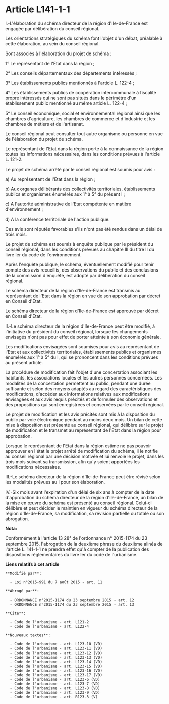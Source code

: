 # Article L141-1-1

I.-L'élaboration du schéma directeur de la région d'Ile-de-France est engagée par délibération du conseil régional. 

Les orientations stratégiques du schéma font l'objet d'un débat, préalable à cette élaboration, au sein du conseil régional. 

Sont associés à l'élaboration du projet de schéma : 

1° Le représentant de l'Etat dans la région ; 

2° Les conseils départementaux des départements intéressés ; 

3° Les établissements publics mentionnés à l'article L. 122-4 ; 

4° Les établissements publics de coopération intercommunale à fiscalité propre intéressés qui ne sont pas situés dans le
périmètre d'un établissement public mentionné au même article L. 122-4 ; 

5° Le conseil économique, social et environnemental régional ainsi que les chambres d'agriculture, les chambres de commerce
et d'industrie et les chambres de métiers et de l'artisanat. 

Le conseil régional peut consulter tout autre organisme ou personne en vue de l'élaboration du projet de schéma. 

Le représentant de l'Etat dans la région porte à la connaissance de la région toutes les informations nécessaires, dans les
conditions prévues à l'article L. 121-2.

Le projet de schéma arrêté par le conseil régional est soumis pour avis : 

a) Au représentant de l'Etat dans la région ; 

b) Aux organes délibérants des collectivités territoriales, établissements publics et organismes énumérés aux 1° à 5° du
présent I ; 

c) A l'autorité administrative de l'Etat compétente en matière d'environnement ; 

d) A la conférence territoriale de l'action publique. 

Ces avis sont réputés favorables s'ils n'ont pas été rendus dans un délai de trois mois. 

Le projet de schéma est soumis à enquête publique par le président du conseil régional, dans les conditions prévues au
chapitre III du titre II du livre Ier du code de l'environnement. 

Après l'enquête publique, le schéma, éventuellement modifié pour tenir compte des avis recueillis, des observations du public
et des conclusions de la commission d'enquête, est adopté par délibération du conseil régional. 

Le schéma directeur de la région d'Ile-de-France est transmis au représentant de l'Etat dans la région en vue de son
approbation par décret en Conseil d'Etat. 

Le schéma directeur de la région d'Ile-de-France est approuvé par décret en Conseil d'Etat. 

II.-Le schéma directeur de la région d'Ile-de-France peut être modifié, à l'initiative du président du conseil régional,
lorsque les changements envisagés n'ont pas pour effet de porter atteinte à son économie générale. 

Les modifications envisagées sont soumises pour avis au représentant de l'Etat et aux collectivités territoriales,
établissements publics et organismes énumérés aux 1° à 5° du I, qui se prononcent dans les conditions prévues au présent
article. 

La procédure de modification fait l'objet d'une concertation associant les habitants, les associations locales et les autres
personnes concernées. Les modalités de la concertation permettent au public, pendant une durée suffisante et selon des moyens
adaptés au regard des caractéristiques des modifications, d'accéder aux informations relatives aux modifications envisagées
et aux avis requis précités et de formuler des observations et des propositions qui sont enregistrées et conservées par le
conseil régional. 

Le projet de modification et les avis précités sont mis à la disposition du public par voie électronique pendant au moins
deux mois. Un bilan de cette mise à disposition est présenté au conseil régional, qui délibère sur le projet de modification
et le transmet au représentant de l'Etat dans la région pour approbation. 

Lorsque le représentant de l'Etat dans la région estime ne pas pouvoir approuver en l'état le projet arrêté de modification
du schéma, il le notifie au conseil régional par une décision motivée et lui renvoie le projet, dans les trois mois suivant
sa transmission, afin qu'y soient apportées les modifications nécessaires. 

III.-Le schéma directeur de la région d'Ile-de-France peut être révisé selon les modalités prévues au I pour son
élaboration. 

IV.-Six mois avant l'expiration d'un délai de six ans à compter de la date d'approbation du schéma directeur de la région
d'Ile-de-France, un bilan de la mise en œuvre du schéma est présenté au conseil régional. Celui-ci délibère et peut décider
le maintien en vigueur du schéma directeur de la région d'Ile-de-France, sa modification, sa révision partielle ou totale ou
son abrogation.

**Nota:**

Conformément à l'article 13 28° de l'ordonnance n° 2015-1174 du 23 septembre 2015, l'abrogation de la deuxième phrase du
deuxième alinéa de l'article L. 141-1-1 ne prendra effet qu'à compter de la publication des dispositions réglementaires du
livre Ier du code de l'urbanisme.

**Liens relatifs à cet article**

	**Modifié par**:

	  - Loi n°2015-991 du 7 août 2015 - art. 11

	**Abrogé par**:

	  - ORDONNANCE n°2015-1174 du 23 septembre 2015 - art. 12
	  - ORDONNANCE n°2015-1174 du 23 septembre 2015 - art. 13

	**Cite**:

	  - Code de l'urbanisme - art. L121-2
	  - Code de l'urbanisme - art. L122-4

	**Nouveaux textes**:

	  - Code de l'urbanisme - art. L123-10 (VD)
	  - Code de l'urbanisme - art. L123-11 (VD)
	  - Code de l'urbanisme - art. L123-12 (VD)
	  - Code de l'urbanisme - art. L123-13 (VD)
	  - Code de l'urbanisme - art. L123-14 (VD)
	  - Code de l'urbanisme - art. L123-15 (VD)
	  - Code de l'urbanisme - art. L123-16 (VD)
	  - Code de l'urbanisme - art. L123-17 (VD)
	  - Code de l'urbanisme - art. L123-6 (VD)
	  - Code de l'urbanisme - art. L123-7 (VD)
	  - Code de l'urbanisme - art. L123-8 (VD)
	  - Code de l'urbanisme - art. L123-9 (VD)
	  - Code de l'urbanisme - art. R123-3 (V)
